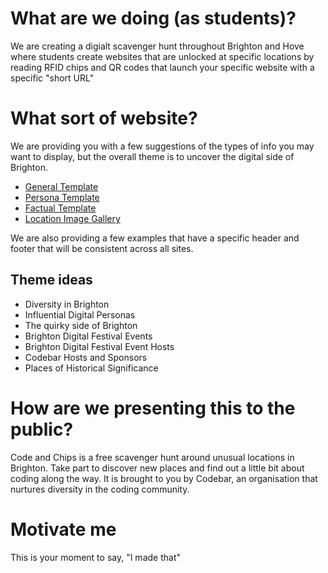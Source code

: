 # What are we doing (as students)?
We are creating a digialt scavenger hunt throughout Brighton and Hove where students create websites that are unlocked at specific locations by reading RFID chips and QR codes that launch your specific website with a specific "short URL"

# What sort of website? 
We are providing you with a few suggestions of the types of info you may want to display, but the overall theme is to uncover the digital side of Brighton. 

- [General Template](https://github.com/codebar/code-brighton/tree/master/examples/general)
- [Persona Template](https://github.com/codebar/code-brighton/tree/master/examples/personas)
- [Factual Template](https://github.com/codebar/code-brighton/tree/master/examples/factual)
- [Location Image Gallery](https://github.com/codebar/code-brighton/tree/master/examples/location-gallery)

We are also providing a few examples that have a specific header and footer that will be consistent across all sites.
## Theme ideas
- Diversity in Brighton
- Influential Digital Personas
- The quirky side of Brighton
- Brighton Digital Festival Events
- Brighton Digital Festival Event Hosts
- Codebar Hosts and Sponsors
- Places of Historical Significance

# How are we presenting this to the public?
Code and Chips is a free scavenger hunt around unusual locations in Brighton. Take part to discover new places and find out a little bit about coding along the way. It is brought to you by Codebar, an organisation that nurtures diversity in the coding community.

# Motivate me
This is your moment to say, "I made that"
